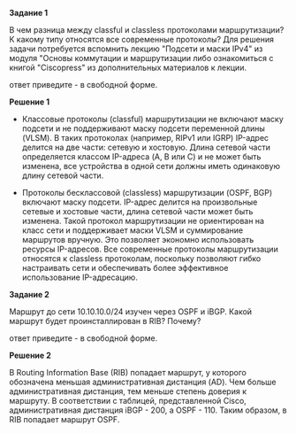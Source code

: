 **Задание 1**

В чем разница между classful и classless протоколами маршрутизации? К какому типу относятся все современные протоколы? Для решения задачи потребуется вспомнить лекцию "Подсети и маски IPv4" из модуля "Основы коммутации и маршрутизации либо ознакомиться с книгой "Ciscopress" из дополнительных материалов к лекции.

ответ приведите - в свободной форме.


**Решение 1**

- Классовые протоколы (classful) маршрутизации не включают маску подсети и не поддерживают маску подсети переменной длины (VLSM). В таких протоколах (например, RIPv1 или IGRP) IP-адрес делится на две части: сетевую и хостовую. Длина сетевой части определяется классом IP-адреса (A, B или C) и не может быть изменена, все устройства в одной сети должны иметь одинаковую длину сетевой части.

- Протоколы бесклассовой (classless) маршрутизации (OSPF, BGP) включают маску подсети. IP-адрес делится на произвольные сетевые и хостовые части, длина сетевой части может быть изменена. Такой протокол маршрутизации не ориентирован на класс сети и поддерживает маски VLSM и суммирование маршрутов вручную. Это позволяет экономно использовать ресурсы IP-адресов. Все современные протоколы маршрутизации относятся к classless протоколам, поскольку позволяют гибко настраивать сети и обеспечивать более эффективное использование IP-адресацию.


**Задание 2**

Маршрут до сети 10.10.10.0/24 изучен через OSPF и iBGP. Какой маршрут будет проинсталлирован в RIB? Почему?

ответ приведите - в свободной форме.


**Решение 2**

В Routing Information Base (RIB) попадает маршрут, у которого обозначена меньшая административная дистанция (AD). Чем больше административная дистанция, тем меньше степень доверия к маршруту. В соответствии с таблицей, представленной Cisco, административная дистанция iBGP - 200, а OSPF - 110. Таким образом, в RIB попадает маршрут OSPF.
